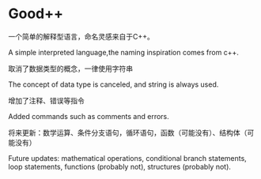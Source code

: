 # Good++

一个简单的解释型语言，命名灵感来自于C++。

A simple interpreted language,the naming inspiration comes from c++.

取消了数据类型的概念，一律使用字符串

The concept of data type is canceled, and string is always used.

增加了注释、错误等指令

Added commands such as comments and errors.

将来更新：数学运算、条件分支语句，循环语句，函数（可能没有）、结构体（可能没有）

Future updates: mathematical operations, conditional branch statements, loop statements, functions (probably not), structures (probably not).
